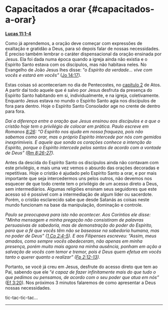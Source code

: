 # Capacitados a orar {#capacitados-a-orar}

[**Lucas 11:1-4**](http://bibliaonline.com.br/acf/lc/11/1-4)

Como já aprendemos, a oração deve começar com expressões de exaltação e gratidão a Deus, para só depois falar de nossas necessidades. É preciso também lembrar o caráter dispensacional da oração ensinada por Jesus. Ela foi dada numa época quando a igreja ainda não existia e o Espírito Santo estava com os discípulos, mas não habitava neles. No Evangelho de João Jesus lhes disse: “_o Espírito da verdade... vive com vocês e estará em vocês”_ ([Jo 14:17](http://bibliaonline.com.br/acf/jo/14/17)).

Estas coisas só aconteceriam no dia de Pentecostes, no [capítulo 2](http://bibliaonline.com.br/acf/atos/2) de Atos. A partir daí todo aquele que é salvo por Jesus desfruta da presença do Espírito Santo habitando em si, individualmente, e na igreja, coletivamente. Enquanto Jesus estava no mundo o Espírito Santo agia nos discípulos de fora para dentro. Hoje o Espírito Santo Consolador age no crente de dentro para fora.

_Daí a diferença entre a oração que Jesus ensinou aos discípulos e a que o cristão hoje tem o privilégio de colocar em prática. Paulo escreve em Romanos_ [_8:26_](http://bibliaonline.com.br/acf/rm/8/26)_: “O Espírito nos ajuda em nossa fraqueza, pois não sabemos como orar, mas o próprio Espírito intercede por nós com gemidos inexprimíveis. E aquele que sonda os corações conhece a intenção do Espírito, porque o Espírito intercede pelos santos de acordo com a vontade de Deus” (_[_Rm 8:26-27_](http://bibliaonline.com.br/acf/rm/8/26-27)_)._

Antes da descida do Espírito Santo os discípulos ainda não contavam com este privilégio, e mais uma vez vemos o absurdo das orações decoradas e repetitivas. Hoje o cristão é ajudado pelo Espírito Santo a orar, e por mais importante que seja intercedermos uns pelos outros, não devemos nos esquecer de que todo crente tem o privilégio de um acesso direto a Deus, sem intermediários. Algumas religiões ensinam seus seguidores que este acesso só é possível com a intermediação de algum líder ou sacerdote. Porém, o cristão esclarecido sabe que desde Satanás as coisas neste mundo funcionam na base da manipulação, dominação e controle.

_Paulo se preocupava para isto não acontecer. Aos Coríntios ele disse: “Minha mensagem e minha pregação não consistiram de palavras persuasivas de sabedoria, mas de demonstração do poder do Espírito, para que a fé que vocês têm não se baseasse na sabedoria humana, mas no poder de Deus” (_[_1 Co 2:4-5_](http://bibliaonline.com.br/acf/1co/2/4-5)_). E aos Filipenses escreveu: “Assim, meus amados, como sempre vocês obedeceram, não apenas em minha presença, porém muito mais agora na minha ausência, ponham em ação a salvação de vocês com temor e tremor, pois é Deus quem efetua em vocês tanto o querer quanto o realizar” (_[_Fp 2:12-13_](http://bibliaonline.com.br/acf/fp/2/12-13)_)._

Portanto, se você já creu em Jesus, desfrute do acesso direto que tem ao Pai, sabendo que ele “_é capaz de fazer infinitamente mais do que tudo o que pedimos ou pensamos, de acordo com o seu poder que atua em nós”_ ([Ef 3:20](http://bibliaonline.com.br/acf/ef/3/20)). Nos próximos 3 minutos falaremos de como apresentar a Deus nossas necessidades.

tic-tac-tic-tac...

*****